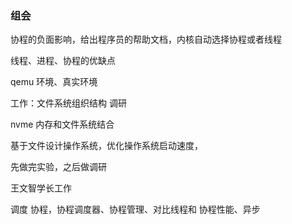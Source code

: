 ### 组会

协程的负面影响，给出程序员的帮助文档，内核自动选择协程或者线程

线程、进程、协程的优缺点

qemu 环境、真实环境





工作：文件系统组织结构 调研



nvme 内存和文件系统结合

基于文件设计操作系统，优化操作系统启动速度，

先做完实验，之后做调研



王文智学长工作

调度 协程，协程调度器、协程管理、对比线程和 协程性能、异步